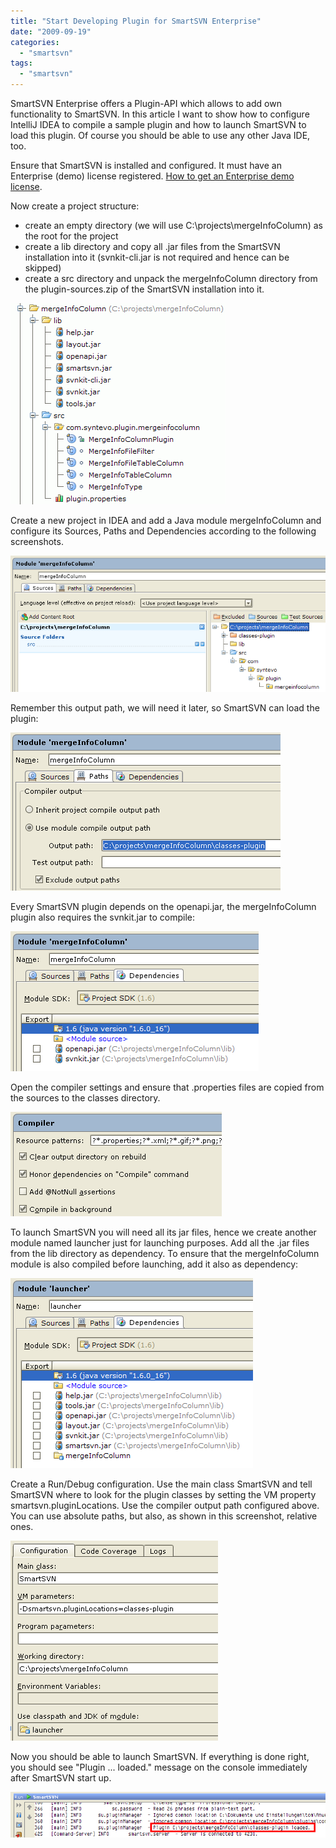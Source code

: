 ```yaml
---
title: "Start Developing Plugin for SmartSVN Enterprise"
date: "2009-09-19"
categories: 
  - "smartsvn"
tags: 
  - "smartsvn"
---
```


SmartSVN Enterprise offers a Plugin-API which allows to add own functionality to SmartSVN. In this article I want to show how to configure IntelliJ IDEA to compile a sample plugin and how to launch SmartSVN to load this plugin. Of course you should be able to use any other Java IDE, too.

Ensure that SmartSVN is installed and configured. It must have an Enterprise (demo) license registered. [How to get an Enterprise demo license](http://www.syntevo.com/smartsvn/comparison.html#pluginapi-non-enterprise).

Now create a project structure:

- create an empty directory (we will use C:\\projects\\mergeInfoColumn) as the root for the project
- create a lib directory and copy all .jar files from the SmartSVN installation into it (svnkit-cli.jar is not required and hence can be skipped)
- create a src directory and unpack the mergeInfoColumn directory from the plugin-sources.zip of the SmartSVN installation into it.

![](/assets/images/01-project-structure.png)

Create a new project in IDEA and add a Java module mergeInfoColumn and configure its Sources, Paths and Dependencies according to the following screenshots.

![](/assets/images/02-plugin-module-sources.png)

Remember this output path, we will need it later, so SmartSVN can load the plugin:

![](/assets/images/03-plugin-module-paths.png)

Every SmartSVN plugin depends on the openapi.jar, the mergeInfoColumn plugin also requires the svnkit.jar to compile:

![](/assets/images/04-plugin-module-dependencies.png)

Open the compiler settings and ensure that .properties files are copied from the sources to the classes directory.

![](/assets/images/05-compiler-properties.png)

To launch SmartSVN you will need all its jar files, hence we create another module named launcher just for launching purposes. Add all the .jar files from the lib directory as dependency. To ensure that the mergeInfoColumn module is also compiled before launching, add it also as dependency:

![](/assets/images/06-launcher-module-dependencies.png)

Create a Run/Debug configuration. Use the main class SmartSVN and tell SmartSVN where to look for the plugin classes by setting the VM property smartsvn.pluginLocations. Use the compiler output path configured above. You can use absolute paths, but also, as shown in this screenshot, relative ones.

![](/assets/images/07-run-debug-configuration.png)

Now you should be able to launch SmartSVN. If everything is done right, you should see "Plugin ... loaded." message on the console immediately after SmartSVN start up.

![](/assets/images/08-launch-success.png)
